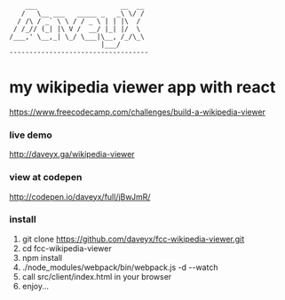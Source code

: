         ___                     __  __
       /   \__ ___   _____ _   _\ \/ /
      / /\ / _` \ \ / / _ \ | | |\  /
     / /_// (_| |\ V /  __/ |_| |/  \
    /___,' \__,_| \_/ \___|\__, /_/\_\
                           |___/      
    -----------------------------------

# my wikipedia viewer app with react
https://www.freecodecamp.com/challenges/build-a-wikipedia-viewer

### live demo
http://daveyx.ga/wikipedia-viewer

### view at codepen
http://codepen.io/daveyx/full/jBwJmR/

### install
1. git clone https://github.com/daveyx/fcc-wikipedia-viewer.git
2. cd fcc-wikipedia-viewer
3. npm install
4. ./node_modules/webpack/bin/webpack.js -d --watch
5. call src/client/index.html in your browser
6. enjoy...
